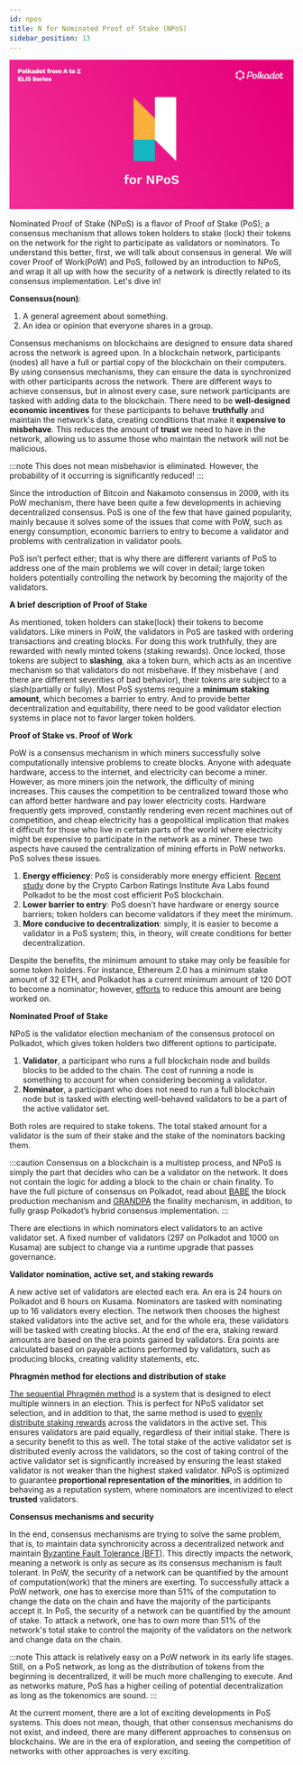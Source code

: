 ```yaml
---
id: npos
title: N for Nominated Proof of Stake (NPoS)
sidebar_position: 13
---
```


![N for Nominated Proof of Stake (NPoS)](assets/N.png)

Nominated Proof of Stake (NPoS) is a flavor of Proof of Stake (PoS); a consensus mechanism that allows token holders to stake (lock) their tokens on the network for the right to participate as validators or nominators. To understand this better, first, we will talk about consensus in general. We will cover Proof of Work(PoW) and PoS, followed by an introduction to NPoS, and wrap it all up with how the security of a network is directly related to its consensus implementation. Let's dive in!

**Consensus(noun)**: 

1. A general agreement about something. 
2. An idea or opinion that everyone shares in a group.

Consensus mechanisms on blockchains are designed to ensure data shared across the network is agreed upon. In a blockchain network, participants (nodes) all have a full or partial copy of the blockchain on their computers. By using consensus mechanisms, they can ensure the data is synchronized with other participants across the network. There are different ways to achieve consensus, but in almost every case, sure network participants are tasked with adding data to the blockchain. There need to be **well-designed economic incentives** for these participants to behave **truthfully** and maintain the network's data, creating conditions that make it **expensive to misbehave**. This reduces the amount of **trust** we need to have in the network, allowing us to assume those who maintain the network will not be malicious.


:::note
This does not mean misbehavior is eliminated. However, the probability of it  occurring is significantly reduced!
:::

Since the introduction of Bitcoin and Nakamoto consensus in 2009, with its PoW mechanism, there have been quite a few developments in achieving decentralized consensus. PoS is one of the few that have gained popularity, mainly because it solves some of the issues that come with PoW, such as energy consumption, economic barriers to entry to become a validator and problems with centralization in validator pools.

PoS isn’t perfect either; that is why there are different variants of PoS to address one of the main problems we will cover in detail; large token holders potentially controlling the network by becoming the majority of the validators.

**A brief description of Proof of Stake**

As mentioned, token holders can stake(lock) their tokens to become validators. Like miners in PoW, the validators in PoS are tasked with ordering transactions and creating blocks. For doing this work truthfully, they are rewarded with newly minted tokens (staking rewards). Once locked, those tokens are subject to **slashing**, aka a token burn, which acts as an incentive mechanism so that validators do not misbehave. If they misbehave ( and there are different severities of bad behavior), their tokens are subject to a slash(partially or fully). Most PoS systems require a **minimum staking amount**, which becomes a barrier to entry. And to provide better decentralization and equitability, there need to be good validator election systems in place not to favor larger token holders.

**Proof of Stake vs. Proof of Work**

PoW is a consensus mechanism in which miners successfully solve computationally intensive problems to create blocks. Anyone with adequate hardware, access to the internet, and electricity can become a miner. However, as more miners join the network, the difficulty of mining increases. This causes the competition to be centralized toward those who can afford better hardware and pay lower electricity costs. Hardware frequently gets improved, constantly rendering even recent machines out of competition, and cheap electricity has a geopolitical implication that makes it difficult for those who live in certain parts of the world where electricity might be expensive to participate in the network as a miner. These two aspects have caused the centralization of mining efforts in PoW networks. PoS solves these issues.



1. **Energy efficiency**: PoS is considerably more energy efficient. [Recent study](https://www.bloomberg.com/news/articles/2022-02-02/polkadot-has-smallest-carbon-footprint-crypto-researcher-says) done by the Crypto Carbon Ratings Institute Ava Labs found Polkadot to be the most cost efficient PoS blockchain. 
2. **Lower barrier to entry**: PoS doesn’t have hardware or energy source barriers; token holders can become validators if they meet the minimum.
3. **More conducive to decentralization**: simply, it is easier to become a validator in a PoS system; this, in theory, will create conditions for better decentralization.

Despite the benefits, the minimum amount to stake may only be feasible for some token holders. For instance, Ethereum 2.0 has a minimum stake amount of 32 ETH, and Polkadot has a current minimum amount of 120 DOT to become a nominator; however, [efforts](https://gist.github.com/kianenigma/aa835946455b9a3f167821b9d05ba376) to reduce this amount are being worked on.

**Nominated Proof of Stake**

NPoS is the validator election mechanism of the consensus protocol on Polkadot, which gives token holders two different options to participate.



1. **Validator**, a participant who runs a full blockchain node and builds blocks to be added to the chain. The cost of running a node is something to account for when considering becoming a validator.
2. **Nominator**, a participant who does not need to run a full blockchain node but is tasked with electing well-behaved validators to be a part of the active validator set.

Both roles are required to stake tokens. The total staked amount for a validator is the sum of their stake and the stake of the nominators backing them.


:::caution
Consensus on a blockchain is a multistep process, and NPoS is simply the part that decides who can be a validator on the network. It does not contain the logic for adding a block to the chain or chain finality. To have the full picture of consensus on Polkadot, read about [BABE](https://research.web3.foundation/en/latest/polkadot/block-production/Babe.html) the block production mechanism and [GRANDPA](https://research.web3.foundation/en/latest/polkadot/finality.html) the finality mechanism, in addition, to fully grasp Polkadot’s hybrid consensus implementation.
:::

There are elections in which nominators elect validators to an active validator set. A fixed number of validators (297 on Polkadot and 1000 on Kusama) are subject to change  via a runtime upgrade that passes governance.

**Validator nomination, active set, and staking rewards**

A new active set of validators are elected each era. An era is 24 hours on Polkadot and 6 hours on Kusama. Nominators are tasked with nominating up to 16 validators every election. The network then chooses the highest staked validators into the active set, and for the whole era, these validators will be tasked with creating blocks. At the end of the era, staking reward amounts are based on the era points gained by validators. Era points are calculated based on payable actions performed by validators, such as producing blocks, creating validity statements, etc.

**Phragmén method for elections and distribution of stake**

[The sequential Phragmén method](https://wiki.polkadot.network/docs/learn-phragmen) is a system that is designed to elect multiple winners in an election. This is perfect for NPoS validator set selection, and in addition to that, the same method is used to [evenly distribute staking rewards](https://wiki.polkadot.network/docs/learn-phragmen#rationale-for-maintaining-an-even-distribution-of-stake) across the validators in the active set. This ensures validators are paid equally, regardless of their initial stake. There is a security benefit to this as well. The total stake of the active validator set is distributed evenly across the validators, so the cost of taking control of the active validator set is significantly increased by ensuring the least staked validator is not weaker than the highest staked validator. NPoS is optimized to guarantee **proportional representation of the minorities**, in addition to behaving as a reputation system, where nominators are incentivized to elect **trusted** validators.

**Consensus mechanisms and security**

In the end, consensus mechanisms are trying to solve the same problem, that is, to maintain data synchronicity across a decentralized network and maintain [Byzantine Fault Tolerance (BFT)](https://decrypt.co/resources/byzantine-fault-tolerance-what-is-it-explained). This directly impacts the network, meaning a network is only as secure as its consensus mechanism is fault tolerant. In PoW, the security of a network can be quantified by the amount of computation(work) that the miners are exerting. To successfully attack a PoW network, one has to exercise more than 51% of the computation to change the data on the chain and have the majority of the participants accept it. In PoS, the security of a network can be quantified by the amount of stake. To attack a network, one has to own more than 51% of the network's total stake to control the majority of the validators on the network and change data on the chain.


:::note
This attack is relatively easy on a PoW network in its early life stages. Still, on a PoS network, as long as the distribution of tokens from the beginning is decentralized, it will be much more challenging to execute. And as networks mature, PoS has a higher ceiling of potential decentralization as long as the tokenomics are sound.
:::

At the current moment, there are a lot of exciting developments in PoS systems. This does not mean, though, that other consensus mechanisms do not exist, and indeed, there are many different approaches to consensus on blockchains. We are in the era of exploration, and seeing the competition of networks with other approaches is very exciting.